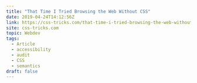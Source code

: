 ```yaml
---
title: "That Time I Tried Browsing the Web Without CSS"
date: 2019-04-24T14:12:56Z
link: https://css-tricks.com/that-time-i-tried-browsing-the-web-without-css/
site: css-tricks.com
topic: Webdev
tags:
  - Article
  - accessibility
  - audit
  - CSS
  - semantics
draft: false
---
```

